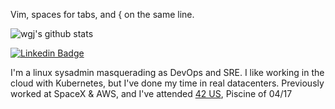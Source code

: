 Vim, spaces for tabs, and { on the same line. 

![wgj's github stats](https://github-readme-stats.vercel.app/api?username=wgj&count_private=true&include_all_commits=true&hide_title=true)

[![Linkedin Badge](https://img.shields.io/badge/-Weston%20Johnson-blue?style=flat&logo=Linkedin&logoColor=white&link=https://www.linkedin.com/in/westonjohnson/)](https://www.linkedin.com/in/westonjohnson/)

I'm a linux sysadmin masquerading as DevOps and SRE.
I like working in the cloud with Kubernetes, but I've done my time in real datacenters.
Previously worked at SpaceX & AWS, and I've attended [42 US](https://www.42.us.org/), Piscine of 04/17
